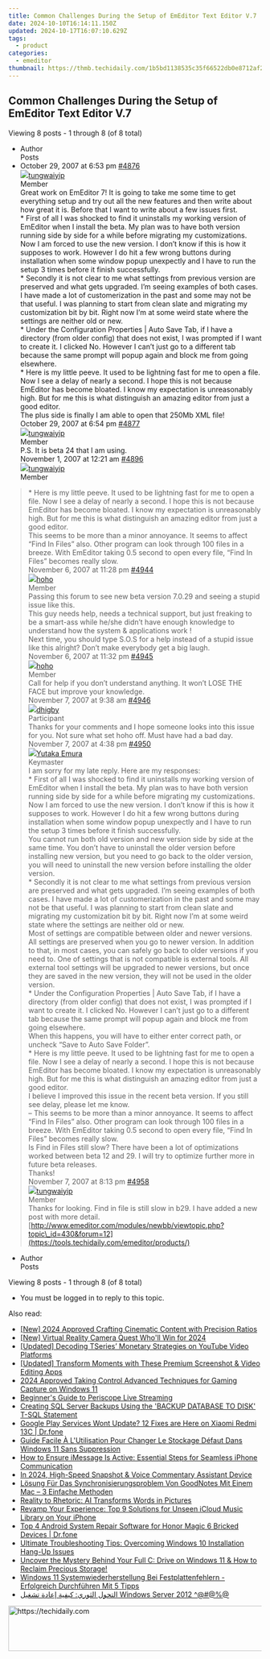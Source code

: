 ```yaml
---
title: Common Challenges During the Setup of EmEditor Text Editor V.7
date: 2024-10-10T16:14:11.150Z
updated: 2024-10-17T16:07:10.629Z
tags:
  - product
categories:
  - emeditor
thumbnail: https://thmb.techidaily.com/1b5bd1138535c35f66522db0e8712af2e5e4143844ade063b0c530435180b4b6.jpg
---
```


## Common Challenges During the Setup of EmEditor Text Editor V.7

Viewing 8 posts - 1 through 8 (of 8 total)

* Author  
Posts
* October 29, 2007 at 6:53 pm [#4876](https://tools.techidaily.com/emeditor/products/)  
[![](https://secure.gravatar.com/avatar/d6369e8a8a3a00e79bba94ce88d22503?s=80&d=identicon&r=g)tungwaiyip](https://www.emeditor.com/forums/users/tungwaiyip/ "View tungwaiyip's profile")  
Member  
Great work on EmEditor 7! It is going to take me some time to get everything setup and try out all the new features and then write about how great it is. Before that I want to write about a few issues first.  
 \* First of all I was shocked to find it uninstalls my working version of EmEditor when I install the beta. My plan was to have both version running side by side for a while before migrating my customizations. Now I am forced to use the new version. I don’t know if this is how it supposes to work. However I do hit a few wrong buttons during installation when some window popup unexpectly and I have to run the setup 3 times before it finish successfully.  
 \* Secondly it is not clear to me what settings from previous version are preserved and what gets upgraded. I’m seeing examples of both cases. I have made a lot of customerization in the past and some may not be that useful. I was planning to start from clean slate and migrating my customization bit by bit. Right now I’m at some weird state where the settings are neither old or new.  
 \* Under the Configuration Properties | Auto Save Tab, if I have a directory (from older config) that does not exist, I was prompted if I want to create it. I clicked No. However I can’t just go to a different tab because the same prompt will popup again and block me from going elsewhere.  
 \* Here is my little peeve. It used to be lightning fast for me to open a file. Now I see a delay of nearly a second. I hope this is not because EmEditor has become bloated. I know my expectation is unreasonably high. But for me this is what distinguish an amazing editor from just a good editor.  
 The plus side is finally I am able to open that 250Mb XML file!  
October 29, 2007 at 6:54 pm [#4877](https://tools.techidaily.com/emeditor/products/)  
[![](https://secure.gravatar.com/avatar/d6369e8a8a3a00e79bba94ce88d22503?s=80&d=identicon&r=g)tungwaiyip](https://www.emeditor.com/forums/users/tungwaiyip/ "View tungwaiyip's profile")  
Member  
P.S. It is beta 24 that I am using.  
November 1, 2007 at 12:21 am [#4896](https://tools.techidaily.com/emeditor/products/)  
[![](https://secure.gravatar.com/avatar/d6369e8a8a3a00e79bba94ce88d22503?s=80&d=identicon&r=g)tungwaiyip](https://www.emeditor.com/forums/users/tungwaiyip/ "View tungwaiyip's profile")  
Member  
> \* Here is my little peeve. It used to be lightning fast for me to open a file. Now I see a delay of nearly a second. I hope this is not because EmEditor has become bloated. I know my expectation is unreasonably high. But for me this is what distinguish an amazing editor from just a good editor.  
 This seems to be more than a minor annoyance. It seems to affect “Find In Files” also. Other program can look through 100 files in a breeze. With EmEditor taking 0.5 second to open every file, “Find In Files” becomes really slow.  
November 6, 2007 at 11:28 pm [#4944](https://tools.techidaily.com/emeditor/products/)  
[![](https://secure.gravatar.com/avatar/6312e7b3db4beb7d259426163f25a07b?s=80&d=identicon&r=g)hoho](https://www.emeditor.com/forums/users/hoho/ "View hoho's profile")  
Member  
Passing this forum to see new beta version 7.0.29 and seeing a stupid issue like this.  
 This guy needs help, needs a technical support, but just freaking to be a smart-ass while he/she didn’t have enough knowledge to understand how the system & applications work !  
 Next time, you should type S.O.S for a help instead of a stupid issue like this alright? Don’t make everybody get a big laugh.  
November 6, 2007 at 11:32 pm [#4945](https://tools.techidaily.com/emeditor/products/)  
[![](https://secure.gravatar.com/avatar/6312e7b3db4beb7d259426163f25a07b?s=80&d=identicon&r=g)hoho](https://www.emeditor.com/forums/users/hoho/ "View hoho's profile")  
Member  
Call for help if you don’t understand anything. It won’t LOSE THE FACE but improve your knowledge.  
November 7, 2007 at 9:38 am [#4946](https://tools.techidaily.com/emeditor/products/)  
[![](https://secure.gravatar.com/avatar/5d079fc50e33769d93498a0c5593507f?s=80&d=identicon&r=g)dhigby](https://www.emeditor.com/forums/users/dhigby/ "View dhigby's profile")  
Participant  
Thanks for your comments and I hope someone looks into this issue for you. Not sure what set hoho off. Must have had a bad day.  
November 7, 2007 at 4:38 pm [#4950](https://tools.techidaily.com/emeditor/products/)  
[![](https://secure.gravatar.com/avatar/a0a6377144ed3636f985d87303f65ed2?s=80&d=identicon&r=g)Yutaka Emura](https://www.emeditor.com/forums/users/yemura/ "View Yutaka Emura's profile")  
Keymaster  
I am sorry for my late reply. Here are my responses:  
 \* First of all I was shocked to find it uninstalls my working version of EmEditor when I install the beta. My plan was to have both version running side by side for a while before migrating my customizations. Now I am forced to use the new version. I don’t know if this is how it supposes to work. However I do hit a few wrong buttons during installation when some window popup unexpectly and I have to run the setup 3 times before it finish successfully.  
 You cannot run both old version and new version side by side at the same time. You don’t have to uninstall the older version before installing new version, but you need to go back to the older version, you will need to uninstall the new version before installing the older version.  
 \* Secondly it is not clear to me what settings from previous version are preserved and what gets upgraded. I’m seeing examples of both cases. I have made a lot of customerization in the past and some may not be that useful. I was planning to start from clean slate and migrating my customization bit by bit. Right now I’m at some weird state where the settings are neither old or new.  
 Most of settings are compatible between older and newer versions. All settings are preserved when you go to newer version. In addition to that, in most cases, you can safely go back to older versions if you need to. One of settings that is not compatible is external tools. All external tool settings will be upgraded to newer versions, but once they are saved in the new version, they will not be used in the older version.  
 \* Under the Configuration Properties | Auto Save Tab, if I have a directory (from older config) that does not exist, I was prompted if I want to create it. I clicked No. However I can’t just go to a different tab because the same prompt will popup again and block me from going elsewhere.  
 When this happens, you will have to either enter correct path, or uncheck “Save to Auto Save Folder”.  
 \* Here is my little peeve. It used to be lightning fast for me to open a file. Now I see a delay of nearly a second. I hope this is not because EmEditor has become bloated. I know my expectation is unreasonably high. But for me this is what distinguish an amazing editor from just a good editor.  
 I believe I improved this issue in the recent beta version. If you still see delay, please let me know.  
 – This seems to be more than a minor annoyance. It seems to affect “Find In Files” also. Other program can look through 100 files in a breeze. With EmEditor taking 0.5 second to open every file, “Find In Files” becomes really slow.  
 Is Find in Files still slow? There have been a lot of optimizations worked between beta 12 and 29\. I will try to optimize further more in future beta releases.  
 Thanks!  
November 7, 2007 at 8:13 pm [#4958](https://tools.techidaily.com/emeditor/products/)  
[![](https://secure.gravatar.com/avatar/d6369e8a8a3a00e79bba94ce88d22503?s=80&d=identicon&r=g)tungwaiyip](https://www.emeditor.com/forums/users/tungwaiyip/ "View tungwaiyip's profile")  
Member  
Thanks for looking. Find in file is still slow in b29\. I have added a new post with more detail.  
[http://www.emeditor.com/modules/newbb/viewtopic.php?topic\_id=430&forum=12](https://tools.techidaily.com/emeditor/products/)
* Author  
Posts

Viewing 8 posts - 1 through 8 (of 8 total)

* You must be logged in to reply to this topic.

<ins class="adsbygoogle"
     style="display:block"
     data-ad-format="autorelaxed"
     data-ad-client="ca-pub-7571918770474297"
     data-ad-slot="1223367746"></ins>

<ins class="adsbygoogle"
     style="display:block"
     data-ad-client="ca-pub-7571918770474297"
     data-ad-slot="8358498916"
     data-ad-format="auto"
     data-full-width-responsive="true"></ins>

<span class="atpl-alsoreadstyle">Also read:</span>
<div><ul>
<li><a href="https://fox-friendly.techidaily.com/new-2024-approved-crafting-cinematic-content-with-precision-ratios/"><u>[New] 2024 Approved Crafting Cinematic Content with Precision Ratios</u></a></li>
<li><a href="https://fox-info.techidaily.com/new-virtual-reality-camera-quest-wholl-win-for-2024/"><u>[New] Virtual Reality Camera Quest Who'll Win for 2024</u></a></li>
<li><a href="https://youtube-video-recordings.techidaily.com/updated-decoding-tseries-monetary-strategies-on-youtube-video-platforms/"><u>[Updated] Decoding TSeries’ Monetary Strategies on YouTube Video Platforms</u></a></li>
<li><a href="https://fox-helps.techidaily.com/updated-transform-moments-with-these-premium-screenshot-and-video-editing-apps/"><u>[Updated] Transform Moments with These Premium Screenshot & Video Editing Apps</u></a></li>
<li><a href="https://visual-screen-recording.techidaily.com/2024-approved-taking-control-advanced-techniques-for-gaming-capture-on-windows-11/"><u>2024 Approved Taking Control Advanced Techniques for Gaming Capture on Windows 11</u></a></li>
<li><a href="https://fox-hovers.techidaily.com/beginners-guide-to-periscope-live-streaming/"><u>Beginner's Guide to Periscope Live Streaming</u></a></li>
<li><a href="https://win-great.techidaily.com/creating-sql-server-backups-using-the-backup-database-to-disk-t-sql-statement/"><u>Creating SQL Server Backups Using the 'BACKUP DATABASE TO DISK' T-SQL Statement</u></a></li>
<li><a href="https://change-location.techidaily.com/google-play-services-wont-update-12-fixes-are-here-on-xiaomi-redmi-13c-drfone-by-drfone-fix-android-problems-fix-android-problems/"><u>Google Play Services Wont Update? 12 Fixes are Here on Xiaomi Redmi 13C | Dr.fone</u></a></li>
<li><a href="https://win-great.techidaily.com/guide-facile-a-lutilisation-pour-changer-le-stockage-defaut-dans-windows-11-sans-suppression/"><u>Guide Facile À L'Utilisation Pour Changer Le Stockage Défaut Dans Windows 11 Sans Suppression</u></a></li>
<li><a href="https://win-great.techidaily.com/how-to-ensure-imessage-is-active-essential-steps-for-seamless-iphone-communication/"><u>How to Ensure iMessage Is Active: Essential Steps for Seamless iPhone Communication</u></a></li>
<li><a href="https://screen-mirroring-recording.techidaily.com/in-2024-high-speed-snapshot-and-voice-commentary-assistant-device/"><u>In 2024, High-Speed Snapshot & Voice Commentary Assistant Device</u></a></li>
<li><a href="https://win-great.techidaily.com/losung-fur-das-synchronisierungsproblem-von-goodnotes-mit-einem-mac-3-einfache-methoden/"><u>Lösung Für Das Synchronisierungsproblem Von GoodNotes Mit Einem Mac – 3 Einfache Methoden</u></a></li>
<li><a href="https://facebook.techidaily.com/reality-to-rhetoric-ai-transforms-words-in-pictures/"><u>Reality to Rhetoric: AI Transforms Words in Pictures</u></a></li>
<li><a href="https://win-great.techidaily.com/revamp-your-experience-top-9-solutions-for-unseen-icloud-music-library-on-your-iphone/"><u>Revamp Your Experience: Top 9 Solutions for Unseen iCloud Music Library on Your iPhone</u></a></li>
<li><a href="https://howto.techidaily.com/top-4-android-system-repair-software-for-honor-magic-6-bricked-devices-drfone-by-drfone-fix-android-problems-fix-android-problems/"><u>Top 4 Android System Repair Software for Honor Magic 6 Bricked Devices | Dr.fone</u></a></li>
<li><a href="https://win-great.techidaily.com/ultimate-troubleshooting-tips-overcoming-windows-10-installation-hang-up-issues/"><u>Ultimate Troubleshooting Tips: Overcoming Windows 10 Installation Hang-Up Issues</u></a></li>
<li><a href="https://win-great.techidaily.com/uncover-the-mystery-behind-your-full-c-drive-on-windows-11-and-how-to-reclaim-precious-storage/"><u>Uncover the Mystery Behind Your Full C: Drive on Windows 11 & How to Reclaim Precious Storage!</u></a></li>
<li><a href="https://win-great.techidaily.com/windows-11-systemwiederherstellung-bei-festplattenfehlern-erfolgreich-durchfuhren-mit-5-tipps/"><u>Windows 11 Systemwiederherstellung Bei Festplattenfehlern - Erfolgreich Durchführen Mit 5 Tipps</u></a></li>
<li><a href="https://win-great.techidaily.com/althol-althory-kyfya-iaaada-tshghyl-windows-server-2012/"><u>التحول الثوري: كيفية إعادة تشغيل Windows Server 2012 ^@#@%@</u></a></li>
</ul></div>

<!-- affiliate ads begin -->
<a href="https://appsumo.8odi.net/c/5597632/2151866/7443" target="_top" id="2151866">
  <img src="//a.impactradius-go.com/display-ad/7443-2151866" border="0" alt="https://techidaily.com" width="728" height="90"/>
</a>
<img height="0" width="0" src="https://appsumo.8odi.net/i/5597632/2151866/7443" style="position:absolute;visibility:hidden;" border="0" />
<!-- affiliate ads end -->

